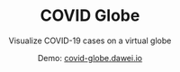<h1 align="center">COVID Globe</h1>
<p align="center">Visualize COVID-19 cases on a virtual globe</p>
<p align="center">Demo: <a href="covid-globe.dawei.io">covid-globe.dawei.io</a></p>